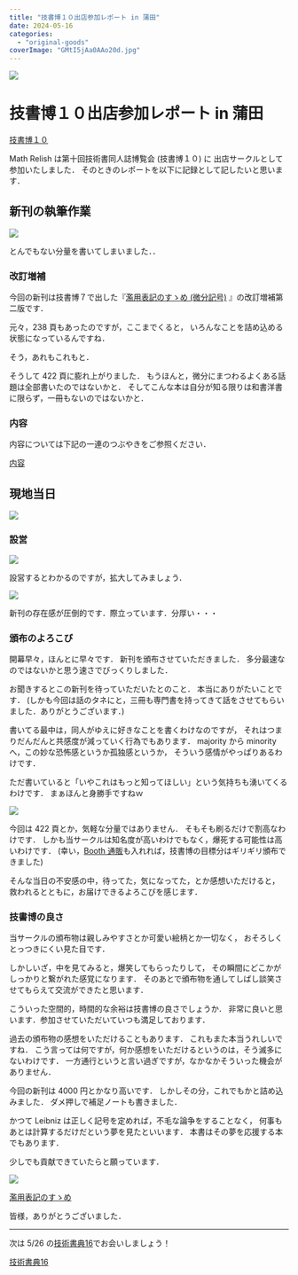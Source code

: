 ```yaml
---
title: "技書博１０出店参加レポート in 蒲田"
date: 2024-05-16
categories: 
  - "original-goods"
coverImage: "GMtI5jAa0AAo20d.jpg"
---
```


![](images/sakadaru.png)

# 技書博１０出店参加レポート in 蒲田

[技書博１０](https://gishohaku.dev/)

Math Relish は第十回技術書同人誌博覧会 (技書博１０) に 出店サークルとして参加いたしました． そのときのレポートを以下に記録として記したいと思います．

## 新刊の執筆作業

![](images/GNRaB-bboAAKyd6.jpg)

とんでもない分量を書いてしまいました．．

### 改訂増補

今回の新刊は技書博７で出した『[濫用表記のすゝめ (微分記号)](https://mathrelish.booth.pm/items/5738559) 』の改訂増補第二版です．

元々，238 頁もあったのですが，ここまでくると， いろんなことを詰め込める状態になっているんですね．

そう，あれもこれもと．

そうして 422 頁に膨れ上がりました． もうほんと，微分にまつわるよくある話題は全部書いたのではないかと． そしてこんな本は自分が知る限りは和書洋書に限らず，一冊もないのではないかと．

### 内容

内容については下記の一連のつぶやきをご参照ください．

[内容](https://twitter.com/mathrelish/status/1779038843196592178)

## 現地当日

![](images/IMG_2299-rotated.jpg)

### 設営

![](images/GNV_1nTasAANDm3.jpg)

設営するとわかるのですが，拡大してみましょう．

![](images/GNV_1nSa8AAjrF0.jpg)

新刊の存在感が圧倒的です．際立っています．分厚い・・・

### 頒布のよろこび

開幕早々，ほんとに早々です． 新刊を頒布させていただきました． 多分最速なのではないかと思う速さでびっくりしました．

お聞きするとこの新刊を待っていただいたとのこと． 本当にありがたいことです． (しかも今回は話のタネにと，三冊も専門書を持ってきて話をさせてもらいました．ありがとうございます．)

書いてる最中は，同人がゆえに好きなことを書くわけなのですが， それはつまりだんだんと共感度が減っていく行為でもあります． majority から minority へ，この妙な恐怖感というか孤独感というか， そういう感情がやっぱりあるわけです．

ただ書いていると「いやこれはもっと知ってほしい」という気持ちも湧いてくるわけです． まぁほんと身勝手ですねｗ

![](images/GNWAqMSaQAAVSLw.jpg)

今回は 422 頁とか，気軽な分量ではありません． そもそも刷るだけで割高なわけです． しかも当サークルは知名度が高いわけでもなく，爆死する可能性は高いわけです． (幸い，[Booth 通販](https://mathrelish.booth.pm/items/5738559)も入れれば，技書博の目標分はギリギリ頒布できました)

そんな当日の不安感の中，待ってた，気になってた，とか感想いただけると， 救われるとともに，お届けできるよろこびを感じます．

### 技書博の良さ

当サークルの頒布物は親しみやすさとか可愛い絵柄とか一切なく， おそろしくとっつきにくい見た目です．

しかしいざ，中を見てみると，爆笑してもらったりして， その瞬間にどこかがしっかりと繋がれた感覚になります． そのあとで頒布物を通してしばし談笑させてもらえて交流ができたと思います．

こういった空間的，時間的な余裕は技書博の良さでしょうか． 非常に良いと思います．参加させていただいていつも満足しております．

過去の頒布物の感想をいただけることもあります． これもまた本当うれしいですね． こう言っては何ですが，何か感想をいただけるというのは，そう滅多にないわけです． 一方通行というと言い過ぎですが，なかなかそういった機会がありません．

今回の新刊は 4000 円とかなり高いです． しかしその分，これでもかと詰め込みました． ダメ押しで補足ノートも書きました．

かつて Leibniz は正しく記号を定めれば，不毛な論争をすることなく， 何事もあとは計算するだけだという夢を見たといいます． 本書はその夢を応援する本でもあります．

少しでも貢献できていたらと願っています．

![](images/GMtI5jAa0AAo20d.jpg)

[濫用表記のすゝめ](https://mathrelish.booth.pm/items/5738559)

皆様，ありがとうございました．

* * *

次は 5/26 の[技術書典16](https://techbookfest.org/event/tbf16)でお会いしましょう！

[技術書典16](https://techbookfest.org/event/tbf16)

